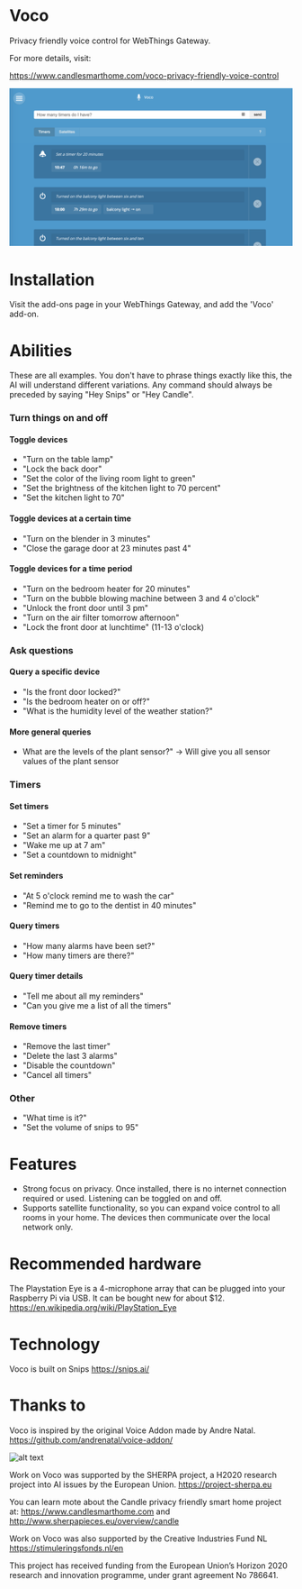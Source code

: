 # Voco
Privacy friendly voice control for WebThings Gateway.

For more details, visit:

https://www.candlesmarthome.com/voco-privacy-friendly-voice-control

![Voco interface](https://github.com/createcandle/voco/blob/master/voco_screenshot.png?raw=true)


# Installation
Visit the add-ons page in your WebThings Gateway, and add the 'Voco' add-on.

# Abilities
These are all examples. You don't have to phrase things exactly like this, the AI will understand different variations. Any command should always be preceded by saying "Hey Snips" or "Hey Candle".


### Turn things on and off
#### Toggle devices
- "Turn on the table lamp"
- "Lock the back door"
- "Set the color of the living room light to green"
- "Set the brightness of the kitchen light to 70 percent"
- "Set the kitchen light to 70"
#### Toggle devices at a certain time
- "Turn on the blender in 3 minutes"
- "Close the garage door at 23 minutes past 4"
#### Toggle devices for a time period
- "Turn on the bedroom heater for 20 minutes"
- "Turn on the bubble blowing machine between 3 and 4 o'clock"
- "Unlock the front door until 3 pm"
- "Turn on the air filter tomorrow afternoon"
- "Lock the front door at lunchtime" (11-13 o'clock)
### Ask questions
#### Query a specific device
- "Is the front door locked?"
- "Is the bedroom heater on or off?"
- "What is the humidity level of the weather station?"
#### More general queries
- What are the levels of the plant sensor?" -> Will give you all sensor values of the plant sensor

### Timers
#### Set timers
- "Set a timer for 5 minutes"
- "Set an alarm for a quarter past 9"
- "Wake me up at 7 am"
- "Set a countdown to midnight"
#### Set reminders
- "At 5 o'clock remind me to wash the car"
- "Remind me to go to the dentist in 40 minutes"
#### Query timers
- "How many alarms have been set?"
- "How many timers are there?"
#### Query timer details
- "Tell me about all my reminders"
- "Can you give me a list of all the timers"
#### Remove timers
- "Remove the last timer"
- "Delete the last 3 alarms"
- "Disable the countdown"
- "Cancel all timers"
### Other
- "What time is it?"
- "Set the volume of snips to 95"

# Features
- Strong focus on privacy. Once installed, there is no internet connection required or used. Listening can be toggled on and off.
- Supports satellite functionality, so you can expand voice control to all rooms in your home. The devices then communicate over the local network only.

# Recommended hardware
The Playstation Eye is a 4-microphone array that can be plugged into your Raspberry Pi via USB.  It can be bought new for about $12.
https://en.wikipedia.org/wiki/PlayStation_Eye

# Technology
Voco is built on Snips
https://snips.ai/

# Thanks to
Voco is inspired by the original Voice Addon made by Andre Natal.
https://github.com/andrenatal/voice-addon/

![alt text](https://www.candlesmarthome.com/images/EU.png)

Work on Voco was supported by the SHERPA project, a H2020 research project into AI issues by the European Union.
https://project-sherpa.eu

You can learn mote about the Candle privacy friendly smart home project at:
https://www.candlesmarthome.com
and
http://www.sherpapieces.eu/overview/candle

Work on Voco was also supported by the Creative Industries Fund NL
https://stimuleringsfonds.nl/en



This project has received funding from the European Union’s Horizon 2020 research and innovation programme, under grant agreement No 786641.
